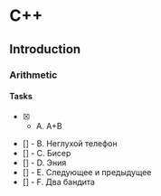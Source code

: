 # C++
## Introduction
### Arithmetic
#### Tasks
- [x] - A. A+B
- [] - B. Неглухой телефон
- [] - C. Бисер
- [] - D. Эния
- [] - E. Следующее и предыдущее
- [] - F. Два бандита